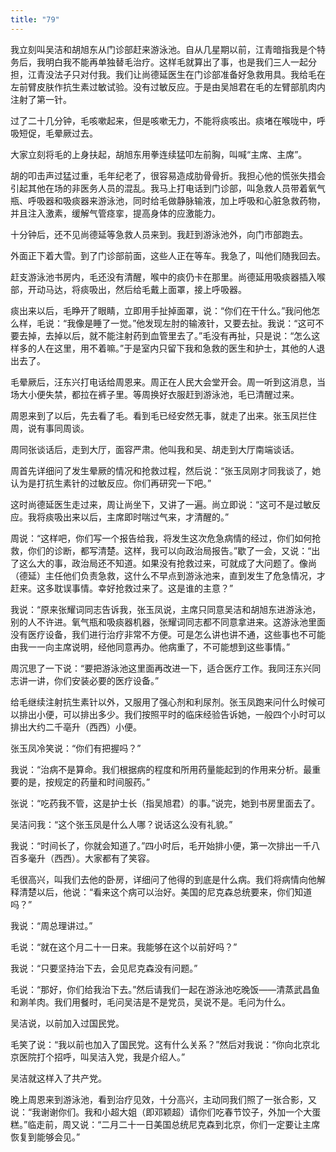 ```yaml
---
title: "79"
---
```


我立刻叫吴洁和胡旭东从门诊部赶来游泳池。自从几星期以前，江青暗指我是个特务后，我明白我不能再单独替毛治疗。这样毛就算出了事，也是我们三人一起分担，江青没法子只对付我。我们让尚德延医生在门诊部准备好急救用具。我给毛在左前臂皮肤作抗生素过敏试验。没有过敏反应。于是由吴旭君在毛的左臂部肌肉内注射了第一针。

过了二十几分钟，毛咳嗽起来，但是咳嗽无力，不能将痰咳出。痰堵在喉咙中，呼吸短促，毛晕厥过去。

大家立刻将毛的上身扶起，胡旭东用拳连续猛叩左前胸，叫喊“主席、主席”。

胡的叩击声过猛过重，毛年纪老了，很容易造成肋骨骨折。我担心他的慌张失措会引起其他在场的非医务人员的混乱。我马上打电话到门诊部，叫急救人员带着氧气瓶、呼吸器和吸痰器来游泳池，同时给毛做静脉输液，加上呼吸和心脏急救药物，并且注入激素，缓解气管痉挛，提高身体的应激能力。

十分钟后，还不见尚德延等急救人员来到。我赶到游泳池外，向门市部跑去。

外面正下着大雪。到了门诊部前面，这些人正在等车。我急了，叫他们随我回去。

赶支游泳池书房内，毛还没有清醒，喉中的痰仍卡在那里。尚德延用吸痰器插入喉部，开动马达，将痰吸出，然后给毛戴上面罩，接上呼吸器。

痰出来以后，毛睁开了眼睛，立即用手扯掉面罩，说：“你们在干什么。”我问他怎么样，毛说：“我像是睡了一觉。”他发现左肘的输液针，又要去扯。我说：“这可不要去掉，去掉以后，就不能注射药到血管里去了。”毛没有再扯，只是说：“怎么这样多的人在这里，用不着嘛。”于是室内只留下我和急救的医生和护士，其他的人退出去了。

毛晕厥后，汪东兴打电话给周恩来。周正在人民大会堂开会。周一听到这消息，当场大小便失禁，都拉在裤子里。等周换好衣服赶到游泳池，毛已清醒过来。

周恩来到了以后，先去看了毛。看到毛已经安然无事，就走了出来。张玉凤拦住周，说有事同周谈。

周同张谈话后，走到大厅，面容严肃。他叫我和吴、胡走到大厅南端谈话。

周首先详细问了发生晕厥的情况和抢救过程，然后说：“张玉凤刚才同我谈了，她认为是打抗生素针的过敏反应。你们再研究一下吧。”

这时尚德延医生走过来，周让尚坐下，又讲了一遍。尚立即说：“这可不是过敏反应。我将痰吸出来以后，主席即时喘过气来，才清醒的。”

周说：“这样吧，你们写一个报告给我，将发生这次危急病情的经过，你们如何抢救，你们的诊断，都写清楚。这样，我可以向政治局报告。”歇了一会，又说：“出了这么大的事，政治局还不知道。如果没有抢救过来，可就成了大问题了。像尚（德延）主任他们负责急救，这什么不早点到游泳池来，直到发生了危急情况，才赶来。这多耽误事情。幸好抢救过来了。这是谁的主意？”

我说：“原来张耀词同志告诉我，张玉凤说，主席只同意吴洁和胡旭东进游泳池，别的人不许进。氧气瓶和吸痰器机器，张耀词同志都不同意拿进来。这游泳池里面没有医疗设备，我们进行治疗非常不方便。可是怎么讲也讲不通，这些事也不可能由我一一向主席说明，经他同意再办。他病重了，不可能想到这些事情。”

周沉思了一下说：“要把游泳池这里面再改进一下，适合医疗工作。我同汪东兴同志讲一讲，你们安装必要的医疗设备。”

给毛继续注射抗生素针以外，又服用了强心剂和利尿剂。张玉凤跑来问什么时候可以排出小便，可以排出多少。我们按照平时的临床经验告诉她，一般四个小时可以排出大约二千亳升（西西）小便。

张玉凤冷笑说：“你们有把握吗？”

我说：“治病不是算命。我们根据病的程度和所用药量能起到的作用来分析。最重要的是，按规定的药量和时间服药。”

张说：“吃药我不管，这是护士长（指吴旭君）的事。”说完，她到书房里面去了。

吴洁问我：“这个张玉凤是什么人哪？说话这么没有礼貌。”

我说：“时间长了，你就会知道了。”四小时后，毛开始排小便，第一次排出一千八百多毫升（西西）。大家都有了笑容。

毛很高兴，叫我们去他的卧房，详细问了他得的到底是什么病。我们将病情向他解释清楚以后，他说：“看来这个病可以治好。美国的尼克森总统要来，你们知道吗？”

我说：“周总理讲过。”

毛说：“就在这个月二十一日来。我能够在这个以前好吗？”

我说：“只要坚持治下去，会见尼克森没有问题。”

毛说：“那好，你们给我治下去。”然后请我们一起在游泳池吃晚饭——清蒸武昌鱼和涮羊肉。我们用餐时，毛问吴洁是不是党员，吴说不是。毛问为什么。

吴洁说，以前加入过国民党。

毛笑了说：“我以前也加入了国民党。这有什么关系？”然后对我说：“你向北京北京医院打个招呼，叫吴洁入党，我是介绍人。”

吴洁就这样入了共产党。

晚上周恩来到游泳池，看到治疗见效，十分高兴，主动同我们照了一张合影，又说：“我谢谢你们。我和小超大姐（即邓颖超）请你们吃春节饺子，外加一个大蛋糕。”临走前，周又说：“二月二十一日美国总统尼克森到北京，你们一定要让主席恢复到能够会见。”
